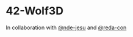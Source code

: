 # 42-Wolf3D

In collaboration with [@nde-jesu](https://github.com/nde-jesu) and [@reda-con](https://github.com/RemiDC)
